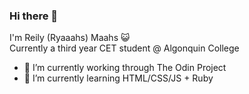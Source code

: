 ### Hi there 👋

I'm Reily (Ryaaahs) Maahs 😺   
Currently a third year CET student @ Algonquin College

- 🔭 I’m currently working through The Odin Project 
- 🌱 I’m currently learning HTML/CSS/JS + Ruby

<!--
**Ryaaahs/ryaaahs** is a ✨ _special_ ✨ repository because its `README.md` (this file) appears on your GitHub profile.

Here are some ideas to get you started:

- 🔭 I’m currently working on ...
- 🌱 I’m currently learning ...
- 👯 I’m looking to collaborate on ...
- 🤔 I’m looking for help with ...
- 💬 Ask me about ...
- 📫 How to reach me: ...
- 😄 Pronouns: ...
- ⚡ Fun fact: ...
-->

